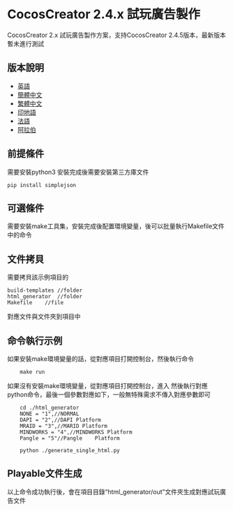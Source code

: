 # CocosCreator 2.4.x 試玩廣告製作

CocosCreator 2.x 試玩廣告製作方案，支持CocosCreator 2.4.5版本，最新版本暫未進行測試

## 版本說明

-   [英語](README.en.md)
-   [簡體中文](README.zh-CN.md)
-   [繁體中文](README.zh-TW.md)
-   [印地語](README.hi.md)
-   [法語](README.fr.md)
-   [阿拉伯](README.ar.md)

## 前提條件

需要安裝python3
安裝完成後需要安裝第三方庫文件

```shell
pip install simplejson

```

## 可選條件

需要安裝make工具集，安裝完成後配置環境變量，後可以批量執行Makefile文件中的命令

## 文件拷貝

需要拷貝該示例項目的

```shell
build-templates //folder
html_generator  //folder
Makefile    //file
```

對應文件與文件夾到項目中

## 命令執行示例

如果安裝make環境變量的話，從對應項目打開控制台，然後執行命令

```shell
    make run
```

如果沒有安裝make環境變量，從對應項目打開控制台，進入
然後執行對應python命令，最後一個參數對應如下，一般無特殊需求不傳入對應參數即可

```shell
    cd ./html_generator
    NONE = "1",//NORMAL 
    DAPI = "2",//DAPI Platform
    MRAID = "3",//MARID Platform
    MINDWORKS = "4",//MINDWORKS Platform
    Pangle = "5"//Pangle    Platform
```

```shell
    python ./generate_single_html.py
```

## Playable文件生成

以上命令成功執行後，會在項目目錄“html_generator/out”文件夾生成對應試玩廣告文件
